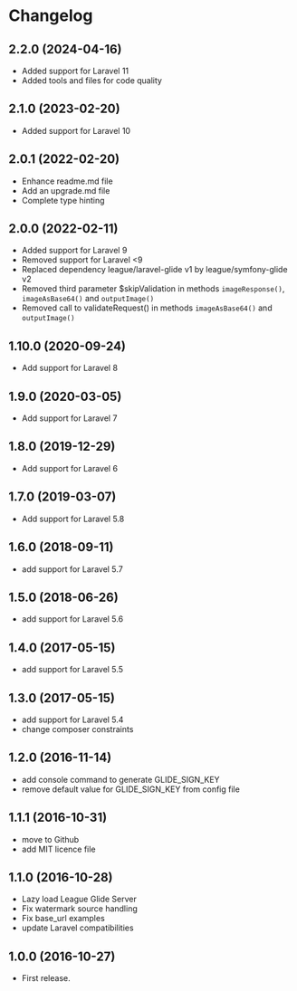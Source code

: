 Changelog
=========

2.2.0 (2024-04-16)
------------------

- Added support for Laravel 11
- Added tools and files for code quality

2.1.0 (2023-02-20)
------------------

- Added support for Laravel 10

2.0.1 (2022-02-20)
------------------

- Enhance readme.md file
- Add an upgrade.md file
- Complete type hinting

2.0.0 (2022-02-11)
-------------------

- Added support for Laravel 9
- Removed support for Laravel <9
- Replaced dependency league/laravel-glide v1 by league/symfony-glide v2
- Removed third parameter $skipValidation in methods `imageResponse()`, `imageAsBase64()` and `outputImage()`
- Removed call to validateRequest() in methods `imageAsBase64()` and `outputImage()`

1.10.0 (2020-09-24)
-------------------

- Add support for Laravel 8

1.9.0 (2020-03-05)
------------------

- Add support for Laravel 7

1.8.0 (2019-12-29)
------------------

- Add support for Laravel 6

1.7.0 (2019-03-07)
------------------

- Add support for Laravel 5.8

1.6.0 (2018-09-11)
------------------

- add support for Laravel 5.7

1.5.0 (2018-06-26)
------------------

- add support for Laravel 5.6

1.4.0 (2017-05-15)
------------------

- add support for Laravel 5.5

1.3.0 (2017-05-15)
------------------

- add support for Laravel 5.4
- change composer constraints

1.2.0 (2016-11-14)
------------------

- add console command to generate GLIDE_SIGN_KEY
- remove default value for GLIDE_SIGN_KEY from config file

1.1.1 (2016-10-31)
------------------

- move to Github
- add MIT licence file

1.1.0 (2016-10-28)
------------------

- Lazy load League Glide Server
- Fix watermark source handling
- Fix base_url examples
- update Laravel compatibilities

1.0.0 (2016-10-27)
------------------

- First release.
